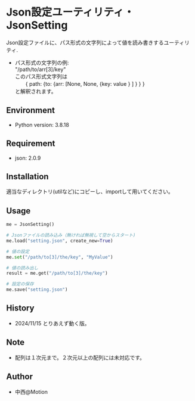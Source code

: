 # Json設定ユーティリティ・JsonSetting

Json設定ファイルに、パス形式の文字列によって値を読み書きするユーティリティ.

- パス形式の文字列の例:  
    "/path/to/arr[3]/key"  
    このパス形式文字列は  
    　　{ path: {to: {arr: [None, None, {key: value } ] } } }  
    と解釈されます。

## Environment

- Python version: 3.8.18

## Requirement

- json: 2.0.9

## Installation

適当なディレクトリ(utilなど)にコピーし、importして用いてください。

## Usage

```python
me = JsonSetting()

# Jsonファイルの読み込み（無ければ無視して空からスタート)
me.load("setting.json", create_new=True)

# 値の設定
me.set("/path/to[3]/the/key", "MyValue")

# 値の読み出し
result = me.get("/path/to[3]/the/key")

# 設定の保存
me.save("setting.json")
```

## History

- 2024/11/15    とりあえず動く版。

## Note

- 配列は１次元まで。２次元以上の配列には未対応です。

## Author

* 中西@Motion
